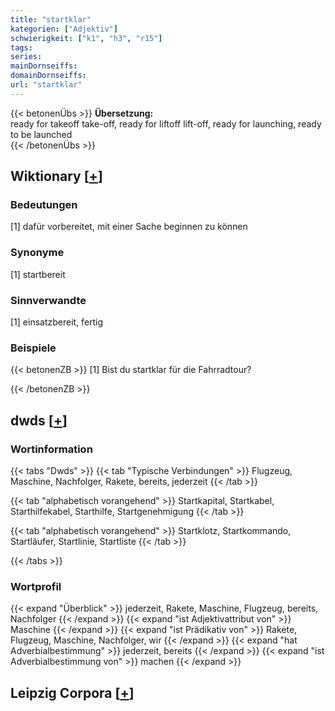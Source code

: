 ```yaml
---
title: "startklar"
kategorien: ["Adjektiv"]
schwierigkeit: ["k1", "h3", "r15"]
tags:
series:
mainDornseiffs:
domainDornseiffs:
url: "startklar"
---
```


{{< betonenÜbs >}}
**Übersetzung:**  
ready for takeoff take-off, ready for liftoff lift-off, ready for launching, ready to be launched  
{{< /betonenÜbs >}}

## Wiktionary [[+](https://de.wiktionary.org/wiki/startklar)]

### Bedeutungen
[1] dafür vorbereitet, mit einer Sache beginnen zu können  

### Synonyme
[1] startbereit  

### Sinnverwandte
[1] einsatzbereit, fertig  

### Beispiele
{{< betonenZB >}}
[1] Bist du startklar für die Fahrradtour?  

{{< /betonenZB >}}


## dwds [[+](https://www.dwds.de/wb/startklar)]

### Wortinformation
{{< tabs "Dwds" >}}
{{< tab "Typische Verbindungen" >}}
Flugzeug, Maschine, Nachfolger, Rakete, bereits, jederzeit
{{< /tab >}}

{{< tab "alphabetisch vorangehend" >}}
Startkapital, Startkabel, Starthilfekabel, Starthilfe, Startgenehmigung
{{< /tab >}}

{{< tab "alphabetisch vorangehend" >}}
Startklotz, Startkommando, Startläufer, Startlinie, Startliste
{{< /tab >}}

{{< /tabs >}}

### Wortprofil
{{< expand "Überblick" >}} jederzeit, Rakete, Maschine, Flugzeug, bereits, Nachfolger {{< /expand >}}
{{< expand "ist Adjektivattribut von" >}} Maschine {{< /expand >}}
{{< expand "ist Prädikativ von" >}} Rakete, Flugzeug, Maschine, Nachfolger, wir {{< /expand >}}
{{< expand "hat Adverbialbestimmung" >}} jederzeit, bereits {{< /expand >}}
{{< expand "ist Adverbialbestimmung von" >}} machen {{< /expand >}}

## Leipzig Corpora [[+](https://corpora.uni-leipzig.de/en/res?word=startklar&corpusId=deu_newscrawl-public_2018)]

